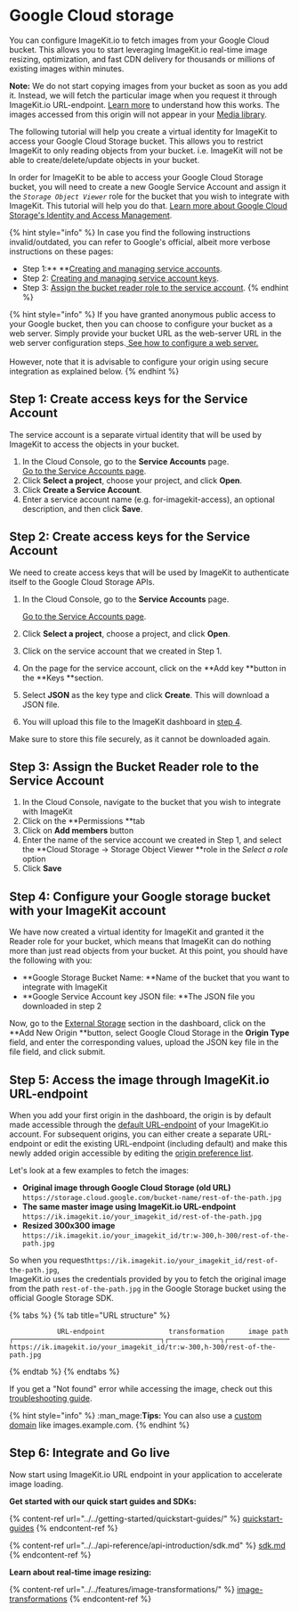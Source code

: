 # Google Cloud storage

You can configure ImageKit.io to fetch images from your Google Cloud bucket. This allows you to start leveraging ImageKit.io real-time image resizing, optimization, and fast CDN delivery for thousands or millions of existing images within minutes.

**Note:** We do not start copying images from your bucket as soon as you add it. Instead, we will fetch the particular image when you request it through ImageKit.io URL-endpoint. [Learn more](../how-it-works.md) to understand how this works. The images accessed from this origin will not appear in your [Media library](../../media-library/overview/).

The following tutorial will help you create a virtual identity for ImageKit to access your Google Cloud Storage bucket. This allows you to restrict ImageKit to only reading objects from your bucket. i.e. ImageKit will not be able to create/delete/update objects in your bucket.

In order for ImageKit to be able to access your Google Cloud Storage bucket, you will need to create a new Google Service Account and assign it the _`Storage Object Viewer`_ role for the bucket that you wish to integrate with ImageKit. This tutorial will help you do that. [Learn more about Google Cloud Storage's Identity and Access Management](https://cloud.google.com/storage/docs/access-control/iam).

{% hint style="info" %}
In case you find the following instructions invalid/outdated, you can refer to Google's official, albeit more verbose instructions on these pages:

* Step 1:** **[Creating and managing service accounts](https://cloud.google.com/iam/docs/creating-managing-service-accounts).
* Step 2: [Creating and managing service account keys](https://cloud.google.com/iam/docs/creating-managing-service-account-keys).
* Step 3: [Assign the bucket reader role to the service account](https://cloud.google.com/storage/docs/access-control/using-iam-permissions).
{% endhint %}

{% hint style="info" %}
If you have granted anonymous public access to your Google bucket, then you can choose to configure your bucket as a web server. Simply provide your bucket URL as the web-server URL in the web server configuration steps.[ See how to configure a web server.](https://docs.imagekit.io/integration/configure-origin/web-server-origin)\
\
However, note that it is advisable to configure your origin using secure integration as explained below.
{% endhint %}

## Step 1: Create access keys for the Service Account

The service account is a separate virtual identity that will be used by ImageKit to access the objects in your bucket. 

1. In the Cloud Console, go to the **Service Accounts** page. \
   [Go to the Service Accounts page](https://console.cloud.google.com/iam-admin/serviceaccounts).
2. Click **Select a project**, choose your project, and click **Open**.
3. Click **Create a Service Account**.
4. Enter a service account name (e.g. for-imagekit-access), an optional description, and then click **Save**.

## Step 2: Create access keys for the Service Account

We need to create access keys that will be used by ImageKit to authenticate itself to the Google Cloud Storage APIs.

1.  In the Cloud Console, go to the **Service Accounts** page.

    [Go to the Service Accounts page](https://console.cloud.google.com/iam-admin/serviceaccounts).
2. Click **Select a project**, choose a project, and click **Open**.
3. Click on the service account that we created in Step 1.
4. On the page for the service account, click on the **Add key **button in the **Keys **section.
5. Select **JSON** as the key type and click **Create**. This will download a JSON file.
6. You will upload this file to the ImageKit dashboard in [step 4](google-cloud-storage.md#step-4-configure-your-google-storage-bucket-with-your-imagekit-account).

 Make sure to store this file securely, as it cannot be downloaded again.

## Step 3: Assign the Bucket Reader role to the Service Account

1. In the Cloud Console, navigate to the bucket that you wish to integrate with ImageKit
2. Click on the **Permissions **tab
3. Click on **Add members** button
4. Enter the name of the service account we created in Step 1, and select the               **Cloud Storage -> Storage Object Viewer **role in the _Select a role_ option
5. Click **Save**

## Step 4: Configure your Google storage bucket with your ImageKit account

We have now created a virtual identity for ImageKit and granted it the Reader role for your bucket, which means that ImageKit can do nothing more than just read objects from your bucket. At this point, you should have the following with you:

* **Google Storage Bucket Name: **Name of the bucket that you want to integrate with ImageKit
* **Google Service Account key JSON file: **The JSON file you downloaded in step 2

Now, go to the [External Storage](https://imagekit.io/dashboard#external-storage) section in the dashboard, click on the **Add New Origin **button, select Google Cloud Storage in the **Origin Type** field, and enter the corresponding values, upload the JSON key file in the file field, and click submit.

## Step 5: Access the image through ImageKit.io URL-endpoint

When you add your first origin in the dashboard, the origin is by default made accessible through the [default URL-endpoint](../url-endpoints.md#default-url-endpoint) of your ImageKit.io account. For subsequent origins, you can either create a separate URL-endpoint or edit the existing URL-endpoint (including default) and make this newly added origin accessible by editing the [origin preference list](../url-endpoints.md#image-origin-preference). 

Let's look at a few examples to fetch the images:

* **Original image through Google Cloud Storage (old URL)**\
  `https://storage.cloud.google.com/bucket-name/rest-of-the-path.jpg`
* **The same master image using ImageKit.io URL-endpoint**\
  `https://ik.imagekit.io/your_imagekit_id/rest-of-the-path.jpg`
* **Resized 300x300 image**\
  `https://ik.imagekit.io/your_imagekit_id/tr:w-300,h-300/rest-of-the-path.jpg`

So when you request`https://ik.imagekit.io/your_imagekit_id/rest-of-the-path.jpg`, \
ImageKit.io uses the credentials provided by you to fetch the original image from the path `rest-of-the-path.jpg` in the Google Storage bucket using the official Google Storage SDK.

{% tabs %}
{% tab title="URL structure" %}
```markup
            URL-endpoint                transformation      image path                                    
┌─────────────────────────────────────┐┌─────────────┐┌───────────────────┐
https://ik.imagekit.io/your_imagekit_id/tr:w-300,h-300/rest-of-the-path.jpg
```
{% endtab %}
{% endtabs %}

If you get a "Not found" error while accessing the image, check out this [troubleshooting guide](../../limits-and-troubleshooting/404-not-found-error-troubleshooting.md).

{% hint style="info" %}
:man_mage:**Tips:** You can also use a [custom domain](../../testing-and-infrastructure-setup/using-custom-domain-name.md) like images.example.com.
{% endhint %}

## Step 6: Integrate and Go live

Now start using ImageKit.io URL endpoint in your application to accelerate image loading.

**Get started with our quick start guides and SDKs:**

{% content-ref url="../../getting-started/quickstart-guides/" %}
[quickstart-guides](../../getting-started/quickstart-guides/)
{% endcontent-ref %}

{% content-ref url="../../api-reference/api-introduction/sdk.md" %}
[sdk.md](../../api-reference/api-introduction/sdk.md)
{% endcontent-ref %}

**Learn about real-time image resizing:**

{% content-ref url="../../features/image-transformations/" %}
[image-transformations](../../features/image-transformations/)
{% endcontent-ref %}

